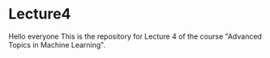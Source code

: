 # Lecture4

Hello everyone
This is the repository for Lecture 4 of the course "Advanced Topics in Machine Learning".